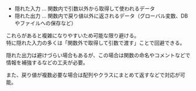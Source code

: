 * 隠れた入力 ... 関数内で引数以外から取得して使われるデータ
* 隠れた出力 ... 関数内で戻り値以外に返されるデータ（グローバル変数、DBやファイルへの保存など）

これらがあると複雑になりやすいため可能な限り避ける。  
特に隠れた入力の多くは「関数外で取得して引数で渡す」ことで回避できる。

隠れた出力は避けづらい場合もあるが、この場合は関数の命名やコメントなどで  
情報を補強するなどの工夫が必要。

また、戻り値が複数必要な場合は配列やクラスにまとめて返すなどで対応が可能。